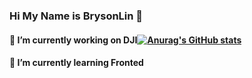 ### Hi My Name is BrysonLin 👋
#### 🔭 I’m currently working on DJI[![Anurag's GitHub stats](https://github-readme-stats.vercel.app/api?username=brysonLin247)](https://github.com/anuraghazra/github-readme-stats)
#### 🌱 I’m currently learning Fronted



<!--
**brysonLin247/brysonLin247** is a ✨ _special_ ✨ repository because its `README.md` (this file) appears on your GitHub profile.

Here are some ideas to get you started:

- 🔭 I’m currently working on ...
- 🌱 I’m currently learning ...
- 👯 I’m looking to collaborate on ...
- 🤔 I’m looking for help with ...
- 💬 Ask me about ...
- 📫 How to reach me: ...
- 😄 Pronouns: ...
- ⚡ Fun fact: ...
-->

